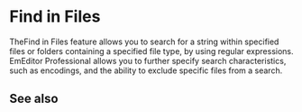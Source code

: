 # Find in Files

TheFind in Files feature allows you to search for a string within
specified files or folders containing a specified file type, by using regular
expressions. EmEditor Professional allows you to further specify search
characteristics, such as encodings, and the ability to exclude specific files
from a search.

## See also
